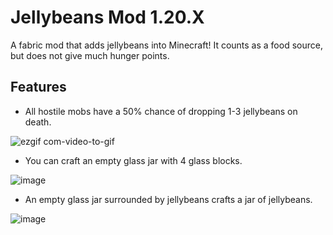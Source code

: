 # Jellybeans Mod 1.20.X
A fabric mod that adds jellybeans into Minecraft! It counts as a food source, but does not give much hunger points.

## Features
- All hostile mobs have a 50% chance of dropping 1-3 jellybeans on death.
  
![ezgif com-video-to-gif](https://github.com/wewewe08/jellybeans-mod-1.20.X/assets/31106392/c7f58206-0c31-47e4-9997-347d082080a7)

- You can craft an empty glass jar with 4 glass blocks.

![image](https://github.com/wewewe08/jellybeans-mod-1.20.X/assets/31106392/885c7dcc-2d0c-49f1-8fd9-ba6e0a282946)

- An empty glass jar surrounded by jellybeans crafts a jar of jellybeans.

![image](https://github.com/wewewe08/jellybeans-mod-1.20.X/assets/31106392/70dd9f33-ad93-4714-8c46-9214d5bb3723)
